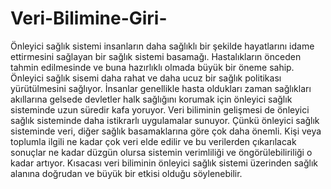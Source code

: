 # Veri-Bilimine-Giri-
Önleyici sağlık sistemi insanların daha sağlıklı bir şekilde hayatlarını idame ettirmesini sağlayan bir sağlık sistemi basamağı.
Hastalıkların önceden tahmin edilmesinde ve buna hazırlıklı olmada büyük bir öneme sahip. Önleyici sağlık sisemi daha rahat ve daha ucuz bir sağlık politikası yürütülmesini sağlıyor. İnsanlar genellikle hasta oldukları zaman sağlıkları akıllarına gelsede devletler halk sağlığını korumak için önleyici sağlık sisteminde uzun süredir kafa yoruyor. Veri biliminin gelişmesi de önleyici sağlık sisteminde daha istikrarlı uygulamalar sunuyor. Çünkü önleyici sağlık sisteminde veri, diğer sağlık basamaklarına göre çok daha önemli. Kişi veya toplumla ilgili ne kadar çok veri elde edilir ve bu verilerden çıkarılacak sonuçlar ne kadar düzgün olursa sistemin verimliliği ve öngörülebiliriliği o kadar artıyor. Kısacası veri biliminin önleyici sağlık sistemi üzerinden sağlık alanına doğrudan ve büyük bir etkisi olduğu söylenebilir. 
